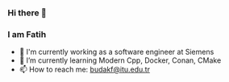 ### Hi there 👋
### I am Fatih 

- 🔭 I'm currently working as a software engineer at Siemens
- 🌱 I’m currently learning Modern Cpp, Docker, Conan, CMake
- 📫 How to reach me: budakf@itu.edu.tr
